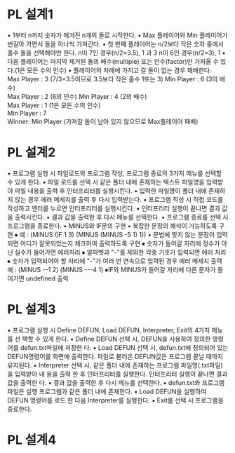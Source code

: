 # PL 설계1
▪ 1부터 n까지 숫자가 매겨진 n개의 돌로 시작한다.
▪ Max 플레이어와 Min 플레이어가 번갈아 가면서 돌을 하나씩 가져간다.
▪ 첫 번째 플레이어는 n/2보다 작은 숫자 중에서 홀수 돌을 선택해야만 한다.   n이 7인 경우(n/2=3.5), 1 과 3   n이 6인 경우(n/2=3), 1
▪ 다음 플레이어는 마지막 제거된 돌의 배수(multiple) 또는 인수(factor)만 가져올 수 있 다.(1은 모든 수의 인수)
▪ 플레이어의 차례에 가지고 갈 돌이 없는 경우 패배한다.   
Max Player : 3 (7/3=3.5이므로 3.5보다 작은 홀수 1또는 3) 
Min Player  : 6 (3의 배수)  
Max Player : 2  (6의 인수) 
Min Player : 4   (2의 배수)  
Max Player : 1  (1은 모든 수의 인수)  
Min Player : 7    
Winner: Min Player (가져갈 돌이 남아 있지 않으므로 Max플레이어 패배)

# PL 설계2
▪ 프로그램 실행 시 파일로드와 프로그램 작성, 프로그램 종료의 3가지 메뉴를 선택할 수 있게 한다.
▪ 파일 로드를 선택 시 같은 폴더 내에 존재하는 텍스트 파일명을 입력받아 파일 내용을 출력 후 인터프리터를 실행시킨다.
▪ 입력한 파일명이 폴더 내에 존재하지 않는 경우 에러 메세지를 출력 후 다시 입력받는다.
▪ 프로그램 작성 시 직접 코드를 작성하고 엔터를 누르면 인터프리터를 실행시킨다.
▪ 인터프리터 실행이 끝나면 결과 값을 출력시킨다.
▪ 결과 값을 출력한 후 다시 메뉴를 선택한다.
▪ 프로그램 종료를 선택 시 프로그램을 종료한다.
▪ MINUS와 IF문의 구현
▪ 복잡한 문장의 해석이 가능하도록 구현
⦁ 예 : (MINUS (IF 1 3) (MINUS (MINUS -5 1) 1))
▪ 문법에 맞지 않는 문장이 입력되면 어디가 잘못되었는지 체크하여 출력하도록 구현
⦁ 숫자가 들어갈 자리에 정수가 아닌 실수가 들어가면 에러처리
⦁ 알파벳과 "-"를 제외한 각종 기호가 입력되면 에러 처리
⦁ 숫자가 입력되어야 할 자리에 "-"가 여러 번 연속으로 입력된 경우 에러 메세지 출력 예 : (MINUS --1 2)    (MINUS ---4 1) ⦁IF와 MINUS가 들어갈 자리에 다른 문자가 들어가면 undefined 출력 

# PL 설계3
▪ 프로그램 실행 시 Define DEFUN, Load DEFUN, Interpreter, Exit의 4가지 메뉴를 선 택할 수 있게 한다.
▪ Define DEFUN 선택 시, DEFUN을 사용하여 정의한 명령어를 defun.txt파일에 저장한 다.
▪ Load DEFUN 선택 시, defun.txt에 정의되어 있는 DEFUN명령어를 화면에 출력한다. 파일로 불러온 DEFUN값은 프로그램 끝날 때까지 유지된다.
▪ Interpreter 선택 시, 같은 폴더 내에 존재하는 프로그램 파일명(.txt파일)을 입력받아 내 용을 출력 한 후 인터프리터를 실행한다. 인터프리터 실행이 끝나면 결과 값을 출력한 다.
▪ 결과 값을 출력한 후 다시 메뉴를 선택한다.
▪ defun.txt와 프로그램 파일은 실행 프로그램과 같은 폴더 내에 존재한다.
▪ Load DEFUN을 실행하여 DEFUN 명령어를 로드 한 다음 Interpreter를 실행한다.
▪ Exit를 선택 시 프로그램을 종료한다.

# PL 설계4
